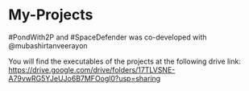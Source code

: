 # My-Projects

#PondWith2P and #SpaceDefender was co-developed with @mubashirtanveerayon

You will find the executables of the projects at the following drive link:
https://drive.google.com/drive/folders/17TLVSNE-A79vwRG5YJeUJo6B7MFOogl0?usp=sharing
